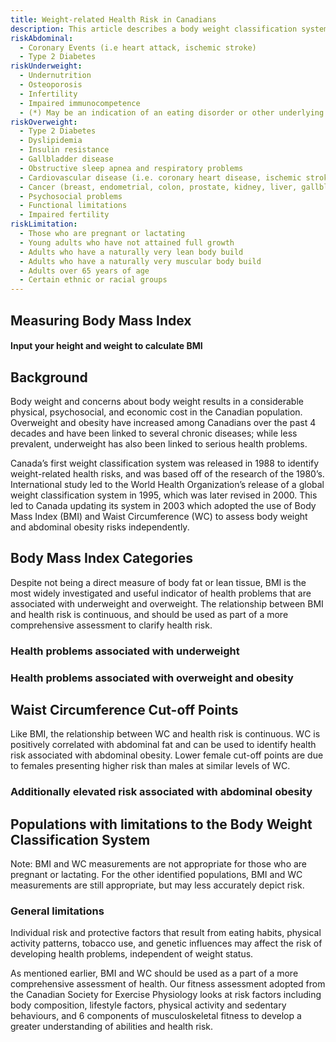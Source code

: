 ```yaml
---
title: Weight-related Health Risk in Canadians
description: This article describes a body weight classification system for the purpose of identifying health risk in Canadian adults; while understanding possible risk should not be understated, the importance of a positive body image should remain a priority for all individuals, including those working towards a healthier body weight. We discuss the risks for underweight, overweight and the additional risks for abdominal obesity. We also discuss the limitations to the classification system and populations that it may not be appropriate for.
riskAbdominal:
  - Coronary Events (i.e heart attack, ischemic stroke)
  - Type 2 Diabetes
riskUnderweight:
  - Undernutrition
  - Osteoporosis
  - Infertility
  - Impaired immunocompetence
  - (*) May be an indication of an eating disorder or other underlying illness
riskOverweight:
  - Type 2 Diabetes
  - Dyslipidemia
  - Insulin resistance
  - Gallbladder disease
  - Obstructive sleep apnea and respiratory problems
  - Cardiovascular disease (i.e. coronary heart disease, ischemic stroke)
  - Cancer (breast, endometrial, colon, prostate, kidney, liver, gallbladder)
  - Psychosocial problems
  - Functional limitations
  - Impaired fertility
riskLimitation:
  - Those who are pregnant or lactating
  - Young adults who have not attained full growth
  - Adults who have a naturally very lean body build
  - Adults who have a naturally very muscular body build
  - Adults over 65 years of age
  - Certain ethnic or racial groups
---
```

## Measuring Body Mass Index
#### Input your height and weight to calculate BMI
<bmi-calculator></bmi-calculator>

## Background
<div class="space-y-2">
  <p>
    Body weight and concerns about body weight results in a considerable physical, psychosocial, and economic cost in the Canadian population. Overweight and obesity have increased among Canadians over the past 4 decades and have been linked to several chronic diseases; while less prevalent, underweight has also been linked to serious health problems.
  </p>
  <p>
    Canada’s first weight classification system was released in 1988 to identify weight-related health risks, and was based off of the research of the 1980’s. International study led to the World Health Organization’s release of a global weight classification system in 1995, which was later revised in 2000. This led to Canada updating its system in 2003 which adopted the use of Body Mass Index (BMI) and Waist Circumference (WC) to assess body weight and abdominal obesity risks independently.
  </p>
</div>

## Body Mass Index Categories
Despite not being a direct measure of body fat or lean tissue, BMI is the most widely investigated and useful indicator of health problems that are associated with underweight and overweight. The relationship between BMI and health risk is continuous, and should be used as part of a more comprehensive assessment to clarify health risk.

<bmi-cutoffs></bmi-cutoffs>

### Health problems associated with underweight
<weight-risk :risks="riskUnderweight"></weight-risk>

### Health problems associated with overweight and obesity
<weight-risk :risks="riskOverweight"></weight-risk>

## Waist Circumference Cut-off Points
Like BMI, the relationship between WC and health risk is continuous. WC is positively correlated with abdominal fat and can be used to identify health risk associated with abdominal obesity. Lower female cut-off points are due to females presenting higher risk than males at similar levels of WC.

<wc-cutoffs></wc-cutoffs>

### Additionally elevated risk associated with abdominal obesity
<weight-risk :risks="riskAbdominal"></weight-risk>

## Populations with limitations to the Body Weight Classification System

<weight-risk :risks="riskLimitation"></weight-risk>

Note: BMI and WC measurements are not appropriate for those who are pregnant or lactating. For the other identified populations, BMI and WC measurements are still appropriate, but may less accurately depict risk.

### General limitations
Individual risk and protective factors that result from eating habits, physical activity patterns, tobacco use, and genetic influences may affect the risk of developing health problems, independent of weight status.

As mentioned earlier, BMI and WC should be used as a part of a more comprehensive assessment of health. Our fitness assessment adopted from the Canadian Society for Exercise Physiology looks at risk factors including body composition, lifestyle factors, physical activity and sedentary behaviours, and 6 components of musculoskeletal fitness to develop a greater understanding of abilities and health risk.
